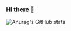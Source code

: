 ### Hi there 👋

![Anurag's GitHub stats](https://github-readme-stats.vercel.app/api?username=romchesko-pazzi&theme=blue-green&show_icons=true)

